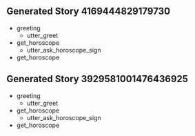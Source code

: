 ## Generated Story 4169444829179730
* greeting
    - utter_greet
* get_horoscope
    - utter_ask_horoscope_sign
* get_horoscope

## Generated Story 3929581001476436925
* greeting
    - utter_greet
* get_horoscope
    - utter_ask_horoscope_sign
* get_horoscope

